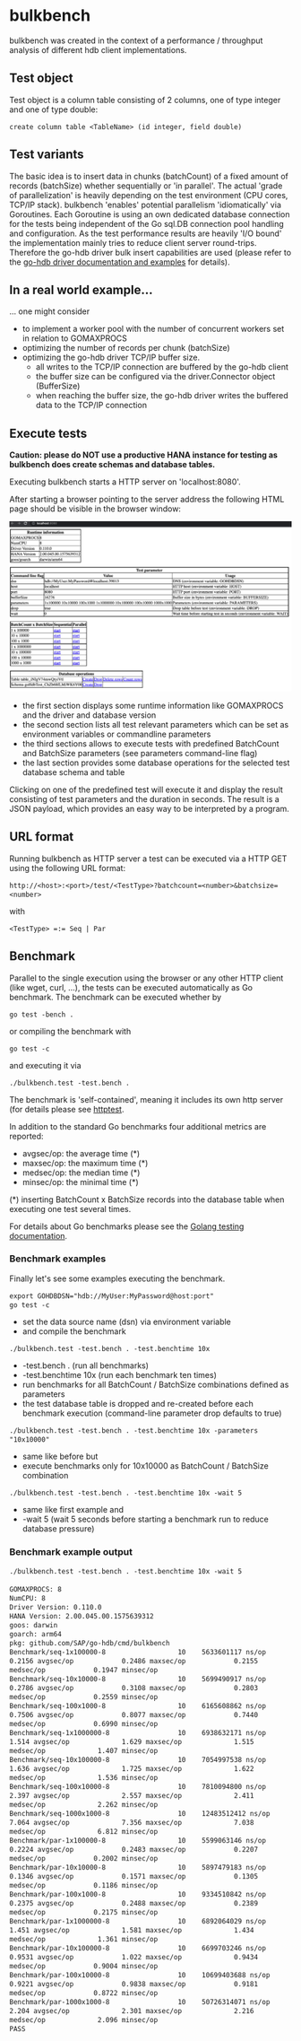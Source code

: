 # bulkbench

bulkbench was created in the context of a performance / throughput analysis of different hdb client implementations.

## Test object

Test object is a column table consisting of 2 columns, one of type integer and one of type double:

```
create column table <TableName> (id integer, field double)
```

## Test variants

The basic idea is to insert data in chunks (batchCount) of a fixed amount of records (batchSize) whether sequentially or 'in parallel'.
The actual 'grade of parallelization' is heavily depending on the test environment (CPU cores, TCP/IP stack). bulkbench 'enables'
potential parallelism 'idiomatically' via Goroutines. Each Goroutine is using an own dedicated database connection for the tests
being independent of the Go sql.DB connection pool handling and configuration.
As the test performance results are heavily 'I/O bound' the implementation mainly tries to reduce client server round-trips. Therefore
the go-hdb driver bulk insert capabilities are used (please refer to the [go-hdb driver documentation and examples](https://github.com/SAP/go-hdb)
for details).

## In a real world example...

... one might consider

* to implement a worker pool with the number of concurrent workers set in relation to GOMAXPROCS
* optimizing the number of records per chunk (batchSize)
* optimizing the go-hdb driver TCP/IP buffer size.
	* all writes to the TCP/IP connection are buffered by the go-hdb client
	* the buffer size can be configured via the driver.Connector object (BufferSize)
	* when reaching the buffer size, the go-hdb driver writes the buffered data to the TCP/IP connection

## Execute tests

**Caution: please do NOT use a productive HANA instance for testing as bulkbench does create schemas and database tables.**

Executing bulkbench starts a HTTP server on 'localhost:8080'.

After starting a browser pointing to the server address the following HTML page should be visible in the browser window:

![cannot display bulkbench.png](./bulkbench.png)
 
* the first section displays some runtime information like GOMAXPROCS and the driver and database version
* the second section lists all test relevant parameters which can be set as environment variables or commandline parameters
* the third sections allows to execute tests with predefined BatchCount and BatchSize parameters (see parameters command-line flag)
* the last section provides some database operations for the selected test database schema and table

Clicking on one of the predefined test will execute it and display the result consisting of test parameters and the duration in seconds.
The result is a JSON payload, which provides an easy way to be interpreted by a program.

## URL format 

Running bulkbench as HTTP server a test can be executed via a HTTP GET using the following URL format:

```
http://<host>:<port>/test/<TestType>?batchcount=<number>&batchsize=<number>
```
with 
```
<TestType> =:= Seq | Par
```

## Benchmark

Parallel to the single execution using the browser or any other HTTP client (like wget, curl, ...), the tests can be executed automatically
as Go benchmark. The benchmark can be executed whether by 
```
go test -bench .
```
or compiling the benchmark with 
```
go test -c 
```
and executing it via
```
./bulkbench.test -test.bench .
```

The benchmark is 'self-contained', meaning it includes its own http server (for details please see [httptest](https://golang.org/pkg/net/http/httptest/).

In addition to the standard Go benchmarks four additional metrics are reported:
* avgsec/op: the average time (*) 
* maxsec/op: the maximum time (*)
* medsec/op: the median  time (*)
* minsec/op: the minimal time (*)

(*) inserting BatchCount x BatchSize records into the database table when executing one test several times.

For details about Go benchmarks please see the [Golang testing documentation](https://golang.org/pkg/testing).

### Benchmark examples

Finally let's see some examples executing the benchmark.

```
export GOHDBDSN="hdb://MyUser:MyPassword@host:port"
go test -c 
```

* set the data source name (dsn) via environment variable
* and compile the benchmark


```
./bulkbench.test -test.bench . -test.benchtime 10x
```

* -test.bench . (run all benchmarks)
* -test.benchtime 10x (run each benchmark ten times)
* run benchmarks for all BatchCount / BatchSize combinations defined as parameters 
* the test database table is dropped and re-created before each benchmark execution (command-line parameter drop defaults to true)

```
./bulkbench.test -test.bench . -test.benchtime 10x -parameters "10x10000"
```
* same like before but
* execute benchmarks only for 10x10000 as BatchCount / BatchSize combination

```
./bulkbench.test -test.bench . -test.benchtime 10x -wait 5 
```

* same like first example and
* -wait 5 (wait 5 seconds before starting a benchmark run to reduce database pressure)

### Benchmark example output

```
./bulkbench.test -test.bench . -test.benchtime 10x -wait 5 

GOMAXPROCS: 8
NumCPU: 8
Driver Version: 0.110.0
HANA Version: 2.00.045.00.1575639312
goos: darwin
goarch: arm64
pkg: github.com/SAP/go-hdb/cmd/bulkbench
Benchmark/seq-1x100000-8         	      10	5633601117 ns/op	         0.2156 avgsec/op	         0.2486 maxsec/op	         0.2155 medsec/op	         0.1947 minsec/op
Benchmark/seq-10x10000-8         	      10	5699490917 ns/op	         0.2786 avgsec/op	         0.3108 maxsec/op	         0.2803 medsec/op	         0.2559 minsec/op
Benchmark/seq-100x1000-8         	      10	6165608862 ns/op	         0.7506 avgsec/op	         0.8077 maxsec/op	         0.7440 medsec/op	         0.6990 minsec/op
Benchmark/seq-1x1000000-8        	      10	6938632171 ns/op	         1.514 avgsec/op	         1.629 maxsec/op	         1.515 medsec/op	         1.407 minsec/op
Benchmark/seq-10x100000-8        	      10	7054997538 ns/op	         1.636 avgsec/op	         1.725 maxsec/op	         1.622 medsec/op	         1.536 minsec/op
Benchmark/seq-100x10000-8        	      10	7810094800 ns/op	         2.397 avgsec/op	         2.557 maxsec/op	         2.411 medsec/op	         2.262 minsec/op
Benchmark/seq-1000x1000-8        	      10	12483512412 ns/op	         7.064 avgsec/op	         7.356 maxsec/op	         7.038 medsec/op	         6.812 minsec/op
Benchmark/par-1x100000-8         	      10	5599063146 ns/op	         0.2224 avgsec/op	         0.2483 maxsec/op	         0.2207 medsec/op	         0.2002 minsec/op
Benchmark/par-10x10000-8         	      10	5897479183 ns/op	         0.1346 avgsec/op	         0.1571 maxsec/op	         0.1305 medsec/op	         0.1186 minsec/op
Benchmark/par-100x1000-8         	      10	9334510842 ns/op	         0.2375 avgsec/op	         0.2488 maxsec/op	         0.2389 medsec/op	         0.2175 minsec/op
Benchmark/par-1x1000000-8        	      10	6892064029 ns/op	         1.451 avgsec/op	         1.581 maxsec/op	         1.434 medsec/op	         1.361 minsec/op
Benchmark/par-10x100000-8        	      10	6699703246 ns/op	         0.9531 avgsec/op	         1.022 maxsec/op	         0.9434 medsec/op	         0.9004 minsec/op
Benchmark/par-100x10000-8        	      10	10699403688 ns/op	         0.9221 avgsec/op	         0.9838 maxsec/op	         0.9181 medsec/op	         0.8722 minsec/op
Benchmark/par-1000x1000-8        	      10	50726314071 ns/op	         2.204 avgsec/op	         2.301 maxsec/op	         2.216 medsec/op	         2.096 minsec/op
PASS
```
